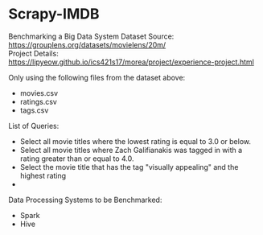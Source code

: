 # Scrapy-IMDB
Benchmarking a Big Data System
Dataset Source: https://grouplens.org/datasets/movielens/20m/ </br>
Project Details: https://lipyeow.github.io/ics421s17/morea/project/experience-project.html </br>

Only using the following files from the dataset above:
* movies.csv
* ratings.csv
* tags.csv

List of Queries:
* Select all movie titles where the lowest rating is equal to 3.0 or below.
* Select all movie titles where Zach Galifianakis was tagged in with a rating greater than or equal to 4.0.
* Select the movie title that has the tag "visually appealing" and the highest rating
*

Data Processing Systems to be Benchmarked:
* Spark
* Hive
